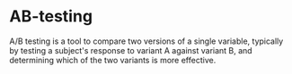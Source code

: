 # AB-testing

A/B testing is a tool to compare two versions of a single variable, typically by testing a subject's response to variant A against variant B, and determining which of the two variants is more effective.
